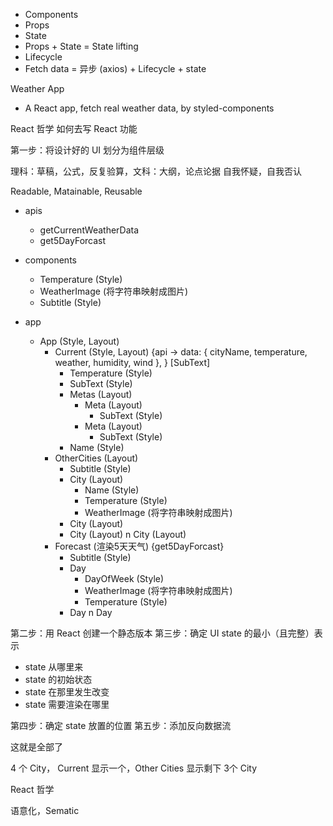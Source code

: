- Components
- Props
- State
- Props + State = State lifting
- Lifecycle
- Fetch data = 异步 (axios) + Lifecycle + state

Weather App
- A React app, fetch real weather data, by styled-components

React 哲学
如何去写 React 功能

第一步：将设计好的 UI 划分为组件层级

理科：草稿，公式，反复验算，文科：大纲，论点论据
自我怀疑，自我否认

Readable, Matainable, Reusable

- apis
  - getCurrentWeatherData
  - get5DayForcast

- components
  - Temperature (Style)
  - WeatherImage (将字符串映射成图片)
  - Subtitle (Style)

- app
  - App (Style, Layout)
    - Current (Style, Layout)
      {api -> data: { cityName, temperature, weather, humidity, wind }, }
      [SubText]
      - Temperature (Style)
      - SubText (Style)
      - Metas (Layout)
        - Meta (Layout)
          - SubText (Style)
        - Meta (Layout)
          - SubText (Style)
      - Name (Style)
    - OtherCities (Layout)
      - Subtitle (Style)
      - City (Layout)
        - Name (Style)
        - Temperature (Style)
        - WeatherImage (将字符串映射成图片)
      - City (Layout)
      - City (Layout)
      n City (Layout)
    - Forecast (渲染5天天气)
      {get5DayForcast}
      - Subtitle (Style)
      - Day
        - DayOfWeek (Style)
        - WeatherImage (将字符串映射成图片)
        - Temperature (Style)
      - Day
      n Day

第二步：用 React 创建一个静态版本
第三步：确定 UI state 的最小（且完整）表示

- state 从哪里来
- state 的初始状态
- state 在那里发生改变
- state 需要渲染在哪里

第四步：确定 state 放置的位置
第五步：添加反向数据流

这就是全部了


4 个 City， Current 显示一个，Other Cities 显示剩下 3个 City

React 哲学

语意化，Sematic
